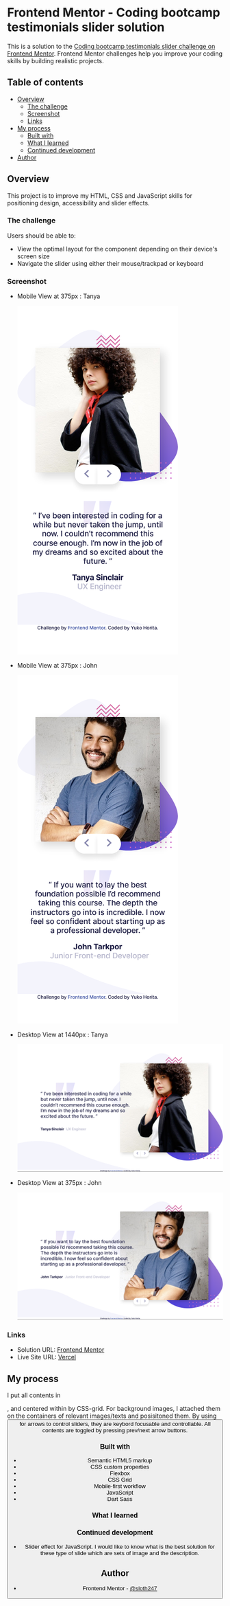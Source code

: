 # Frontend Mentor - Coding bootcamp testimonials slider solution

This is a solution to the [Coding bootcamp testimonials slider challenge on Frontend Mentor](https://www.frontendmentor.io/challenges/coding-bootcamp-testimonials-slider-4FNyLA8JL). Frontend Mentor challenges help you improve your coding skills by building realistic projects.

## Table of contents

- [Overview](#overview)
  - [The challenge](#the-challenge)
  - [Screenshot](#screenshot)
  - [Links](#links)
- [My process](#my-process)
  - [Built with](#built-with)
  - [What I learned](#what-i-learned)
  - [Continued development](#continued-development)
- [Author](#author)

## Overview

This project is to improve my HTML, CSS and JavaScript skills for positioning design, accessibility and slider effects.

### The challenge

Users should be able to:

- View the optimal layout for the component depending on their device's screen size
- Navigate the slider using either their mouse/trackpad or keyboard

### Screenshot

- Mobile View at 375px : Tanya

  ![](/images/Screenshot-Mobile-Tanya.png)

- Mobile View at 375px : John

  ![](/images/Screenshot-Mobile-John.png)

- Desktop View at 1440px : Tanya

  ![](/images/Screenshot-Desktop-Tanya.png)

- Desktop View at 375px : John

  ![](/images/Screenshot-Desktop-John.png)

### Links

- Solution URL: [Frontend Mentor](https://www.frontendmentor.io/solutions/coding-bootcamp-testimonials-slider-w-dart-sass-mobile-first-mpoquqRIF)
- Live Site URL: [Vercel](https://coding-bootcamp-testimonials-slider-mu-ashen.vercel.app/)

## My process

I put all contents in <main>, and centered within <body> by CSS-grid.
For background images, I attached them on the containers of relevant images/texts and posisitoned them.
By using <button> for arrows to control sliders, they are keybord focusable and controllable.
All contents are toggled by pressing prev/next arrow buttons.

### Built with

- Semantic HTML5 markup
- CSS custom properties
- Flexbox
- CSS Grid
- Mobile-first workflow
- JavaScript
- Dart Sass

### What I learned

### Continued development

- Slider effect for JavaScript. I would like to know what is the best solution for these type of slide which are sets of image and the description.

## Author

- Frontend Mentor - [@sloth247](https://www.frontendmentor.io/profile/yourusername)
